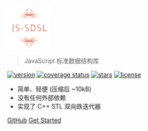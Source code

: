 ![Js-sdsl](../assets/logo-removebg.png)

> JavaScript 标准数据结构库

<a target="_blank" href="https://www.npmjs.com/package/js-sdsl"><img src="https://img.shields.io/npm/v/js-sdsl?color=blue" alt="version" /></a>
<a target="_blank" href="https://coveralls.io/github/ZLY201/js-sdsl"><img src="https://coveralls.io/repos/github/ZLY201/js-sdsl/badge.svg?branch=dev" alt="coverage status" /></a>
<a target="_blank" href="https://github.com/ZLY201/js-sdsl"><img src="https://img.shields.io/github/stars/zly201/js-sdsl.svg" alt="stars" /></a>
<a target="_blank" href="https://github.com/ZLY201/js-sdsl/blob/dev/LICENSE"><img src="https://img.shields.io/npm/l/js-sdsl?color=%230969da" alt="license" /></a>

- 简单、轻便 (压缩后 ~10kB)
- 没有任何外部依赖
- 实现了 C++ STL 双向跌迭代器

[GitHub](https://github.com/zly201/js-sdsl/)
[Get Started](/zh-cn/README.md)
